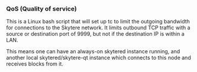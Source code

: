### QoS (Quality of service) ###

This is a Linux bash script that will set up tc to limit the outgoing bandwidth for connections to the Skytere network. It limits outbound TCP traffic with a source or destination port of 9999, but not if the destination IP is within a LAN.

This means one can have an always-on skytered instance running, and another local skytered/skytere-qt instance which connects to this node and receives blocks from it.
